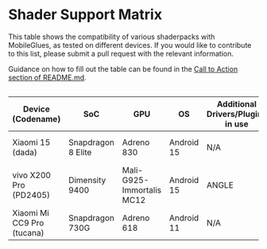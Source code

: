 # Shader Support Matrix

This table shows the compatibility of various shaderpacks with MobileGlues, as tested on different devices. If you would like to contribute to this list, please submit a pull request with the relevant information. 

Guidance on how to fill out the table can be found in the [Call to Action section of README.md](https://github.com/Swung0x48/MobileGlues-release/blob/main/README.md#call-to-action).

<div style="overflow-x: auto;">

| **Device (Codename)** | **SoC** | **GPU** | **OS** | **Additional Drivers/Plugins in use** | **MobileGlues** | **Minecraft** | **ShaderLoader** | **BSL** | **Chocapic13 V6 Lite** | **MakeUp-UltraFast** | **Photon** | **iterationT** | **SEUS PTGI HRR3** | **Report** |
|------------------------|---------|---------|--------|--------|-----------------|---------------|---------------|--|-|-|-|-|-|-|
| Xiaomi 15 (dada) | Snapdragon 8 Elite | Adreno 830 | Android 15 | N/A | 1.1.0.1 | 1.20.1 | Iris 1.7.2 | ✅(8.4, all presets) | ✅ | ✅(9.1c, all presets) | ❌(v1.1) | ✅(3.2.0, all presets) | ✅<sup>*</sup> | [dada.md](https://github.com/Swung0x48/MobileGlues-release/blob/main/DeviceReports/dada.md) |
| vivo X200 Pro (PD2405) | Dimensity 9400 | Mali-G925-Immortalis MC12 | Android 15 | ANGLE | 1.1.0.1 | 1.20.1 | Iris 1.7.5 | ✅(8.4) | ? | ? | ? | ? | [PD2405.md](https://github.com/Swung0x48/MobileGlues-release/blob/main/DeviceReports/PD2405.md) |
| Xiaomi Mi CC9 Pro (tucana) | Snapdragon 730G | Adreno 618 | Android 11 | N/A | 1.1.0.1 | 1.21.4 | Iris 1.8.5 | ✅(8.4) | ? | ? | ? | ? | [tucana.md](https://github.com/Swung0x48/MobileGlues-release/blob/main/DeviceReports/tucana.md) |
<div>

